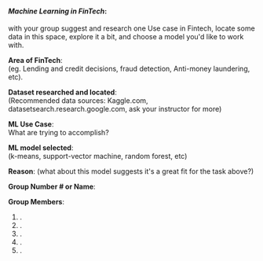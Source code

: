 #### *Machine Learning in FinTech*:  
with your group suggest and research one Use case in Fintech, locate some data in this space, explore it a bit, and choose a model you'd like to work with.

**Area of FinTech**:  
(eg. Lending and credit decisions, fraud detection, Anti-money laundering, etc). 

**Dataset researched and located**:  
(Recommended data sources: Kaggle.com, datasetsearch.research.google.com, ask your instructor for more) 

**ML Use Case**:  
What are trying to accomplish?

**ML model selected**:  
(k-means, support-vector machine, random forest, etc)

**Reason**: 
(what about this model suggests it's a great fit for the task above?)

**Group Number # or Name**: 

**Group Members**: 
1. .
2. .
3. .
4. .
5. . 
